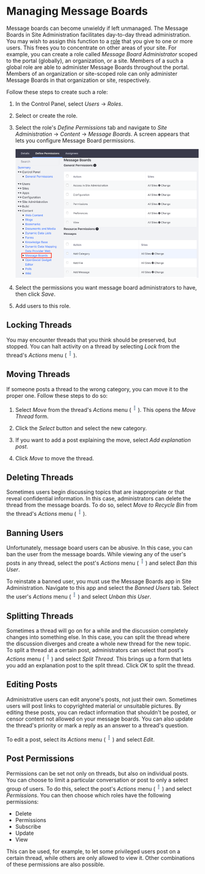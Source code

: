 # Managing Message Boards [](id=managing-message-boards)

Message boards can become unwieldy if left unmanaged. The Message Boards in Site 
Administration facilitates day-to-day thread administration. You may wish to 
assign this function to a 
[role](/discover/portal/-/knowledge_base/7-1/roles-and-permissions) 
that you give to one or more users. This frees you to concentrate on other areas 
of your site. For example, you can create a role called 
*Message Board Administrator* scoped to the portal (globally), an organization, 
or a site. Members of a such a global role are able to administer Message Boards 
throughout the portal. Members of an organization or site-scoped role can only 
administer Message Boards in that organization or site, respectively. 

Follow these steps to create such a role:

1.  In the Control Panel, select *Users* &rarr; *Roles*. 

2.  Select or create the role.

3.  Select the role's *Define Permissions* tab and navigate to 
    *Site Administration* &rarr; *Content* &rarr; *Message Boards*. A screen 
    appears that lets you configure Message Board permissions. 

    ![Figure 1: Define the permissions you want to use for the message boards administrators.](../../../../images/message-boards-role-permissions.png)

4.  Select the permissions you want message board administrators to have, then 
    click *Save*. 

5.  Add users to this role. 

## Locking Threads [](id=locking-threads)

You may encounter threads that you think should be preserved, but stopped. You
can halt activity on a thread by selecting *Lock* from the thread's *Actions* 
menu 
(![Actions](../../../../images/icon-actions.png)). 

## Moving Threads [](id=moving-threads)

If someone posts a thread to the wrong category, you can move it to the proper 
one. Follow these steps to do so:

1.  Select *Move* from the thread's *Actions* menu 
    (![Actions](../../../../images/icon-actions.png)). This opens the 
    *Move Thread* form. 

2.  Click the *Select* button and select the new category. 

3.  If you want to add a post explaining the move, select 
    *Add explanation post*. 

4.  Click *Move* to move the thread. 

## Deleting Threads [](id=deleting-threads)

Sometimes users begin discussing topics that are inappropriate or that reveal
confidential information. In this case, administrators can delete the thread 
from the message boards. To do so, select *Move to Recycle Bin* from the 
thread's *Actions* menu 
(![Actions](../../../../images/icon-actions.png)). 

## Banning Users [](id=banning-users)

Unfortunately, message board users can be abusive. In this case, you can ban the 
user from the message boards. While viewing any of the user's posts in any 
thread, select the post's *Actions* menu 
(![Actions](../../../../images/icon-actions.png)) and select *Ban this User*. 

To reinstate a banned user, you must use the Message Boards app in Site 
Administration. Navigate to this app and select the *Banned Users* tab. Select 
the user's *Actions* menu 
(![Actions](../../../../images/icon-actions.png)) and select *Unban this User*. 

## Splitting Threads [](id=splitting-threads)

Sometimes a thread will go on for a while and the discussion completely changes
into something else. In this case, you can split the thread where the discussion
diverges and create a whole new thread for the new topic. To split a thread at a 
certain post, administrators can select that post's *Actions* menu 
(![Actions](../../../../images/icon-actions.png)) and select *Split Thread*. 
This brings up a form that lets you add an explanation post to the split thread. 
Click *OK* to split the thread. 

## Editing Posts [](id=editing-posts)

Administrative users can edit anyone's posts, not just their own. Sometimes 
users will post links to copyrighted material or unsuitable pictures. By editing 
these posts, you can redact information that shouldn't be posted, or censor 
content not allowed on your message boards. You can also update the thread's 
priority or mark a reply as an answer to a thread's question. 

To edit a post, select its *Actions* menu 
(![Actions](../../../../images/icon-actions.png)) and select *Edit*. 

## Post Permissions [](id=post-permissions)

Permissions can be set not only on threads, but also on individual posts. You
can choose to limit a particular conversation or post to only a select group of 
users. To do this, select the post's *Actions* menu 
(![Actions](../../../../images/icon-actions.png)) and select *Permissions*. You 
can then choose which roles have the following permissions: 

-   Delete
-   Permissions
-   Subscribe
-   Update
-   View 

This can be used, for example, to let some privileged users post on a certain 
thread, while others are only allowed to view it. Other combinations of these 
permissions are also possible. 
